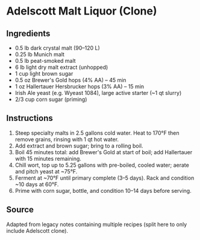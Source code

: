 # Adelscott Malt Liquor (Clone)

## Ingredients

- 0.5 lb dark crystal malt (90–120 L)
- 0.25 lb Munich malt
- 0.5 lb peat-smoked malt
- 6 lb light dry malt extract (unhopped)
- 1 cup light brown sugar
- 0.5 oz Brewer's Gold hops (4% AA) – 45 min
- 1 oz Hallertauer Hersbrucker hops (3% AA) – 15 min
- Irish Ale yeast (e.g. Wyeast 1084), large active starter (~1 qt slurry)
- 2/3 cup corn sugar (priming)

## Instructions

1. Steep specialty malts in 2.5 gallons cold water. Heat to 170°F then remove grains, rinsing with 1 qt hot water.
2. Add extract and brown sugar; bring to a rolling boil.
3. Boil 45 minutes total: add Brewer's Gold at start of boil; add Hallertauer with 15 minutes remaining.
4. Chill wort, top up to 5.25 gallons with pre-boiled, cooled water; aerate and pitch yeast at ~75°F.
5. Ferment at ~70°F until primary complete (3–5 days). Rack and condition ~10 days at 60°F.
6. Prime with corn sugar, bottle, and condition 10–14 days before serving.

## Source

Adapted from legacy notes containing multiple recipes (split here to only include Adelscott clone).
